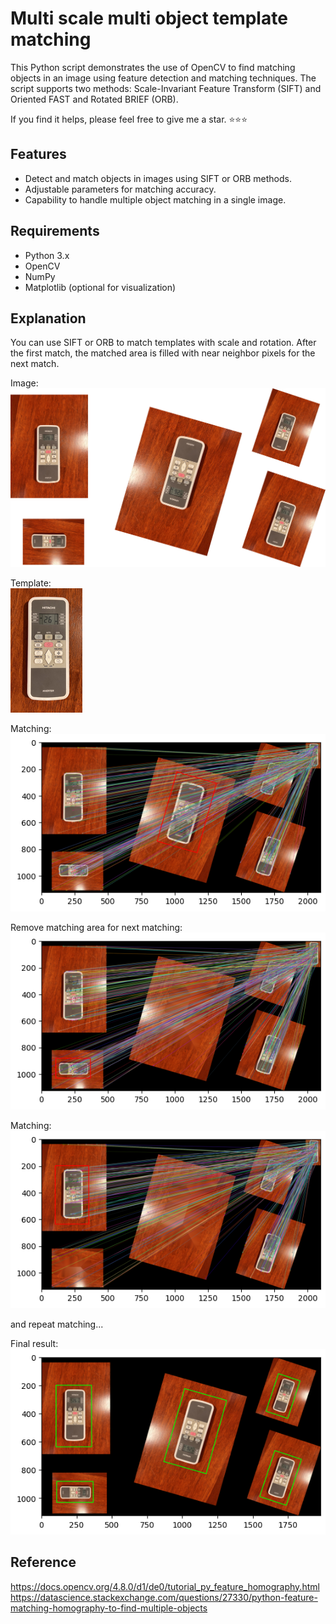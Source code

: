 # Multi scale multi object template matching

This Python script demonstrates the use of OpenCV to find matching objects in an image using feature detection and matching techniques. The script supports two methods: Scale-Invariant Feature Transform (SIFT) and Oriented FAST and Rotated BRIEF (ORB).

If you find it helps, please feel free to give me a star. ⭐⭐⭐


## Features

- Detect and match objects in images using SIFT or ORB methods.
- Adjustable parameters for matching accuracy.
- Capability to handle multiple object matching in a single image.

## Requirements

- Python 3.x
- OpenCV
- NumPy
- Matplotlib (optional for visualization)

## Explanation

You can use SIFT or ORB to match templates with scale and rotation. After the first match, the matched area is filled with near neighbor pixels for the next match.


Image:  
![Alt text](i_remoter.png)  


Template:  
![Alt text](t_remoter.png)  

Matching:
![Alt text](results/iter1.png)

Remove matching area for next matching:  
![Alt text](results/iter1_.png)

Matching:
![Alt text](results/iter2.png)

and repeat matching...

Final result:  
![Alt text](results/output.png)  

## Reference

https://docs.opencv.org/4.8.0/d1/de0/tutorial_py_feature_homography.html  
https://datascience.stackexchange.com/questions/27330/python-feature-matching-homography-to-find-multiple-objects  
